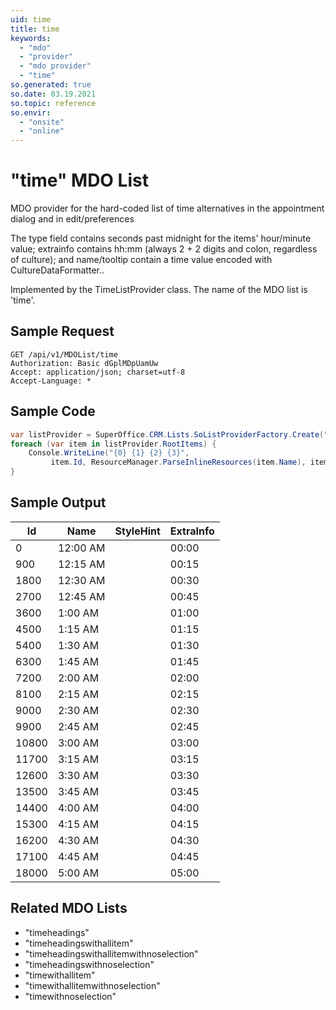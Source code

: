 ```yaml
---
uid: time
title: time
keywords:
  - "mdo"
  - "provider"
  - "mdo provider"
  - "time"
so.generated: true
so.date: 03.19.2021
so.topic: reference
so.envir:
  - "onsite"
  - "online"
---
```


# "time" MDO List
MDO provider for the hard-coded list of time alternatives in the appointment dialog and in edit/preferences

The type field contains seconds past midnight for the items' hour/minute value; extrainfo contains hh:mm
(always 2 + 2 digits and colon, regardless of culture); and name/tooltip contain a time value encoded
with CultureDataFormatter.<see cref="M:SuperOffice.CRM.Globalization.CultureDataFormatter.EncodeTime(System.DateTime)" />.




Implemented by the <see cref="T:SuperOffice.CRM.Lists.TimeListProvider">TimeListProvider</see> class.
The name of the MDO list is 'time'.




## Sample Request

```http!
GET /api/v1/MDOList/time
Authorization: Basic dGplMDpUamUw
Accept: application/json; charset=utf-8
Accept-Language: *

```

## Sample Code
```cs
var listProvider = SuperOffice.CRM.Lists.SoListProviderFactory.Create("time", forceFlatList: true);
foreach (var item in listProvider.RootItems) {
    Console.WriteLine("{0} {1} {2} {3}", 
         item.Id, ResourceManager.ParseInlineResources(item.Name), item.StyleHint, item.ExtraInfo);
}
```

## Sample Output

|Id   | Name  |StyleHint|ExtraInfo |
| --- | ----- | ------- | -------- |
|0|12:00 AM||00:00|
|900|12:15 AM||00:15|
|1800|12:30 AM||00:30|
|2700|12:45 AM||00:45|
|3600|1:00 AM||01:00|
|4500|1:15 AM||01:15|
|5400|1:30 AM||01:30|
|6300|1:45 AM||01:45|
|7200|2:00 AM||02:00|
|8100|2:15 AM||02:15|
|9000|2:30 AM||02:30|
|9900|2:45 AM||02:45|
|10800|3:00 AM||03:00|
|11700|3:15 AM||03:15|
|12600|3:30 AM||03:30|
|13500|3:45 AM||03:45|
|14400|4:00 AM||04:00|
|15300|4:15 AM||04:15|
|16200|4:30 AM||04:30|
|17100|4:45 AM||04:45|
|18000|5:00 AM||05:00|


## Related MDO Lists

* "timeheadings"
* "timeheadingswithallitem"
* "timeheadingswithallitemwithnoselection"
* "timeheadingswithnoselection"
* "timewithallitem"
* "timewithallitemwithnoselection"
* "timewithnoselection"
